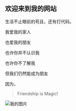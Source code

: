 ## 欢迎来到我的网站


生活不止眼前的苟且，还有打代码。  

我爱我的家人  

也爱我的朋友  

也许你并不认识我  

也许你不了解我  

但我们仍然能成为朋友  

因为，    


> Friendship is Magic!  


![我的图片](./icons/myicon1.png)
